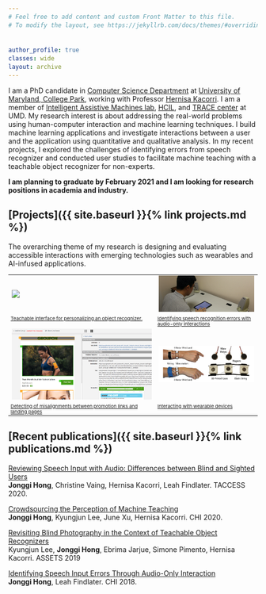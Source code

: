 ```yaml
---
# Feel free to add content and custom Front Matter to this file.
# To modify the layout, see https://jekyllrb.com/docs/themes/#overriding-theme-defaults


author_profile: true
classes: wide
layout: archive
---
```


<!-- bundle exec jekyll serve -->
<!-- http://localhost:4000 -->

I am a PhD candidate in [Computer Science Department](http://cs.umd.edu/) at [University of Maryland, College Park](http://www.umd.edu), 
working with Professor [Hernisa Kacorri](https://terpconnect.umd.edu/~hernisa/). I am a member of [Intelligent Assistive Machines lab](https://iam.umd.edu/), 
[HCIL](http://hcil.umd.edu), and [TRACE center](https://trace.umd.edu/) at UMD.
My research interest is about addressing the real-world problems using human-computer interaction and machine learning techniques. 
I build machine learning applications and investigate interactions between a user and the application using quantitative and qualitative analysis.
In my recent projects, I explored the challenges of identifying errors from speech recognizer and 
conducted user studies to facilitate machine teaching with a teachable object recognizer for non-experts.

<b> I am planning to graduate by February 2021 and I am looking for research positions in academia and industry. </b> 

<!-- ![intro_image](/images/symposium.png){:class="img-responsive"} -->
<!-- <img src="/images/Jonggi_presentation.png" width="100%"> -->


## [Projects]({{ site.baseurl }}{% link projects.md %})

The overarching theme of my research is designing and evaluating accessible interactions with emerging technologies such as wearables and AI-infused applications. 

<table style="table-layout: fixed;width: 100%;border:none;">
	<tr>
		<td style="border:none;"><a href="projects/index.html#teachable-interface-for-personalizing-an-object-recognizer"><img src="/images/MachineTeachingPerception.png"></a></td>
		<td style="border:none;"><a href="projects/index.html#identifying-speech-recognition-errors-with-audio-only-interactions"><img src="/images/dictation_CHI2017.png"></a></td>
	</tr>
	<tr>
		<td style="border:none;font-size:1vw;vertical-align:top;"><a href="projects/index.html#teachable-interface-for-personalizing-an-object-recognizer">Teachable interface for personalizing an object recognizer.</a></td>
		<td style="border:none;font-size:1vw;vertical-align:top;"><a href="projects/index.html#identifying-speech-recognition-errors-with-audio-only-interactions">Identifying speech recognition errors with audio-only interactions</a></td>
	</tr>
	<tr>
		<td style="border:none;"><a href="projects/index.html#detecting-of-misalignments-between-promotion-links-and-landing-pages"><img src="/images/link_analysis.png"></a></td>
		<td style="border:none;"><a href="projects/index.html#interacting-with-mobile-and-wearable-devices"><img src="/images/Haptic_GI2016.png"></a></td>
	</tr>
	<tr>
		<td style="border:none;font-size:1vw;vertical-align:top;"><a href="projects/index.html#detecting-of-misalignments-between-promotion-links-and-landing-pages">Detecting of misalignments between promotion links and landing pages</a></td>
		<td style="border:none;font-size:1vw;vertical-align:top;"><a href="projects/index.html#interacting-with-mobile-and-wearable-devices">Interacting with wearable devices</a></td>
	</tr>
</table>

## [Recent publications]({{ site.baseurl }}{% link publications.md %})

[Reviewing Speech Input with Audio: Differences between Blind and Sighted Users](/papers/TACCESS2020-speech.pdf)<br>
**Jonggi Hong**, Christine Vaing, Hernisa Kacorri, Leah Findlater. TACCESS 2020.

[Crowdsourcing the Perception of Machine Teaching](/papers/CHI2020-CrowdTeaMa.pdf)<br>
**Jonggi Hong**, Kyungjun Lee, June Xu, Hernisa Kacorri. CHI 2020.

[Revisiting Blind Photography in the Context of Teachable Object Recognizers](/papers/ASSETS2019-Revisiting.pdf)<br>
Kyungjun Lee, **Jonggi Hong**, Ebrima Jarjue, Simone Pimento, Hernisa Kacorri. ASSETS 2019

[Identifying Speech Input Errors Through Audio-Only Interaction](/papers/CHI2018-DictationErrorsAudioOnly.pdf)<br>
**Jonggi Hong**, Leah Findlater. CHI 2018.